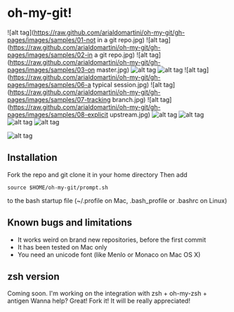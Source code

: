 oh-my-git!
=========


![alt tag](https://raw.github.com/arialdomartini/oh-my-git/gh-pages/images/samples/01-not in a git repo.jpg)
![alt tag](https://raw.github.com/arialdomartini/oh-my-git/gh-pages/images/samples/02-in a git repo.jpg)
![alt tag](https://raw.github.com/arialdomartini/oh-my-git/gh-pages/images/samples/03-on master.jpg)
![alt tag](https://raw.github.com/arialdomartini/oh-my-git/gh-pages/images/samples/04-untracked-add-commit.jpg)
![alt tag](https://raw.github.com/arialdomartini/oh-my-git/gh-pages/images/samples/05-rm.jpg)
![alt tag](https://raw.github.com/arialdomartini/oh-my-git/gh-pages/images/samples/06-a typical session.jpg)
![alt tag](https://raw.github.com/arialdomartini/oh-my-git/gh-pages/images/samples/07-tracking branch.jpg)
![alt tag](https://raw.github.com/arialdomartini/oh-my-git/gh-pages/images/samples/08-explicit upstream.jpg)
![alt tag](https://raw.github.com/arialdomartini/oh-my-git/gh-pages/images/samples/09-ahead.jpg)
![alt tag](https://raw.github.com/arialdomartini/oh-my-git/gh-pages/images/samples/10-behind.jpg)
![alt tag](https://raw.github.com/arialdomartini/oh-my-git/gh-pages/images/samples/11-diverge.jpg)
![alt tag](https://raw.github.com/arialdomartini/oh-my-git/gh-pages/images/samples/12-stash.jpg)


![alt tag](https://raw.github.com/arialdomartini/agile-to-fluff/gh-pages/images/shut-up-and-take-my-money.jpg)

Installation
------------
Fork the repo and git clone it in your home directory
Then add

    source $HOME/oh-my-git/prompt.sh

to the bash startup file (~/.profile on Mac, .bash_profile or .bashrc on Linux)

Known bugs and limitations
--------------------------
* It works weird on brand new repositories, before the first commit
* It has been tested on Mac only
* You need an unicode font (like Menlo or Monaco on Mac OS X)

zsh version
-----------
Coming soon. I'm working on the integration with zsh + oh-my-zsh + antigen
Wanna help? Great! Fork it! It will be really appreciated!
